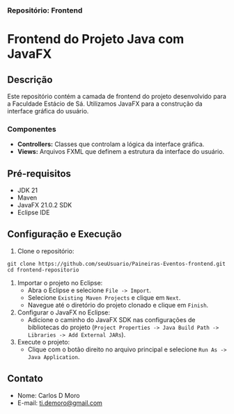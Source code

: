 ### Repositório: Frontend

# Frontend do Projeto Java com JavaFX

## Descrição

Este repositório contém a camada de frontend do projeto desenvolvido para a Faculdade Estácio de Sá. Utilizamos JavaFX para a construção da interface gráfica do usuário.

### Componentes

- **Controllers:** Classes que controlam a lógica da interface gráfica.
- **Views:** Arquivos FXML que definem a estrutura da interface do usuário.

## Pré-requisitos

- JDK 21
- Maven
- JavaFX 21.0.2 SDK
- Eclipse IDE

## Configuração e Execução

1. Clone o repositório:

```
git clone https://github.com/seuUsuario/Paineiras-Eventos-frontend.git
cd frontend-repositorio
```

1. Importar o projeto no Eclipse:
   - Abra o Eclipse e selecione `File -> Import`.
   - Selecione `Existing Maven Projects` e clique em `Next`.
   - Navegue até o diretório do projeto clonado e clique em `Finish`.
2. Configurar o JavaFX no Eclipse:
   - Adicione o caminho do JavaFX SDK nas configurações de bibliotecas do projeto (`Project Properties -> Java Build Path -> Libraries -> Add External JARs`).
3. Execute o projeto:
   - Clique com o botão direito no arquivo principal e selecione `Run As -> Java Application`.

## Contato

- Nome: Carlos D Moro
- E-mail: ti.demoro@gmail.com
